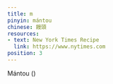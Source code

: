 ```yaml
---
title: m
pinyin: mántou
chinese: 饅頭
resources: 
- text: New York Times Recipe
  link: https://www.nytimes.com
position: 3
---
```


Mántou ()